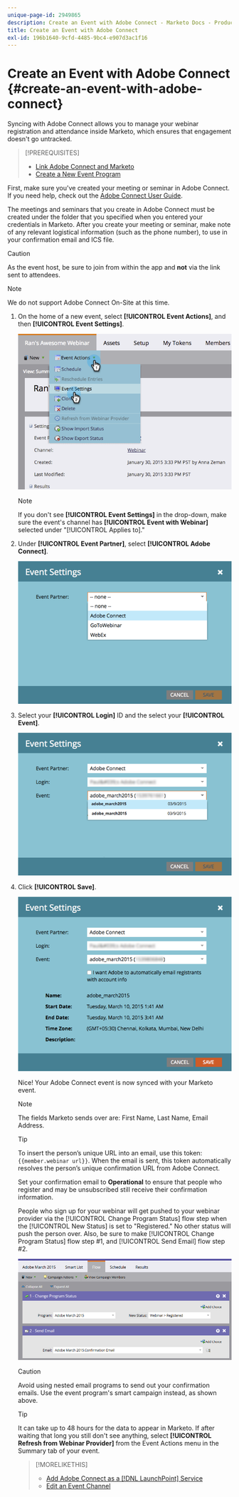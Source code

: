 ```yaml
---
unique-page-id: 2949865
description: Create an Event with Adobe Connect - Marketo Docs - Product Documentation
title: Create an Event with Adobe Connect
exl-id: 196b1640-9cfd-4485-9bc4-e907d3ac1f16
---
```

# Create an Event with Adobe Connect {#create-an-event-with-adobe-connect}

Syncing with Adobe Connect allows you to manage your webinar registration and attendance inside Marketo, which ensures that engagement doesn't go untracked.

>[!PREREQUISITES]
>
>* [Link Adobe Connect and Marketo](/help/marketo/product-docs/administration/additional-integrations/add-adobe-connect-as-a-launchpoint-service.md)
>* [Create a New Event Program](/help/marketo/product-docs/demand-generation/events/understanding-events/create-a-new-event-program.md)

First, make sure you've created your meeting or seminar in Adobe Connect. If you need help, check out the [Adobe Connect User Guide](https://help.adobe.com/en_US/connect/9.0/using/index.html).

The meetings and seminars that you create in Adobe Connect must be created under the folder that you specified when you entered your credentials in Marketo. After you create your meeting or seminar, make note of any relevant logistical information (such as the phone number), to use in your confirmation email and ICS file.

>[!CAUTION]
>
>As the event host, be sure to join from within the app and **not** via the link sent to attendees.

>[!NOTE]
>
>We do not support Adobe Connect On-Site at this time.

1. On the home of a new event, select **[!UICONTROL Event Actions]**, and then **[!UICONTROL Event Settings]**.

   ![](assets/image2015-1-30-15-3a34-3a28.png)

   >[!NOTE]
   >
   >If you don't see **[!UICONTROL Event Settings]** in the drop-down, make sure the event's channel has **[!UICONTROL Event with Webinar]** selected under "[!UICONTROL Applies to]."

1. Under **[!UICONTROL Event Partner]**, select **[!UICONTROL Adobe Connect]**.

   ![](assets/event-settings-adobe-connect.png)

1. Select your **[!UICONTROL Login]** ID and the select your **[!UICONTROL Event]**.

   ![](assets/event-settings-select-event-adobe-connect.png)

1. Click **[!UICONTROL Save]**.

   ![](assets/event-settings-overview.png)

   Nice! Your Adobe Connect event is now synced with your Marketo event.

   >[!NOTE]
   >
   >The fields Marketo sends over are: First Name, Last Name, Email Address.

   >[!TIP]
   >
   >To insert the person’s unique URL into an email, use this token: `{{member.webinar url}}`. When the email is sent, this token automatically resolves the person’s unique confirmation URL from Adobe Connect.
   >
   >Set your confirmation email to **Operational** to ensure that people who register and may be unsubscribed still receive their confirmation information.

   People who sign up for your webinar will get pushed to your webinar provider via the [!UICONTROL Change Program Status] flow step when the [!UICONTROL New Status] is set to "Registered." No other status will push the person over. Also, be sure to make [!UICONTROL Change Program Status] flow step #1, and [!UICONTROL Send Email] flow step #2.

   ![](assets/adobe.png)

   >[!CAUTION]
   >
   >Avoid using nested email programs to send out your confirmation emails. Use the event program's smart campaign instead, as shown above.

   >[!TIP]
   >
   >It can take up to 48 hours for the data to appear in Marketo. If after waiting that long you still don't see anything, select **[!UICONTROL Refresh from Webinar Provider]** from the Event Actions menu in the Summary tab of your event.

   >[!MORELIKETHIS]
   >
   >* [Add Adobe Connect as a [!DNL LaunchPoint] Service](/help/marketo/product-docs/administration/additional-integrations/add-adobe-connect-as-a-launchpoint-service.md)
   >* [Edit an Event Channel](/help/marketo/product-docs/demand-generation/events/understanding-events/edit-an-event-channel.md)
